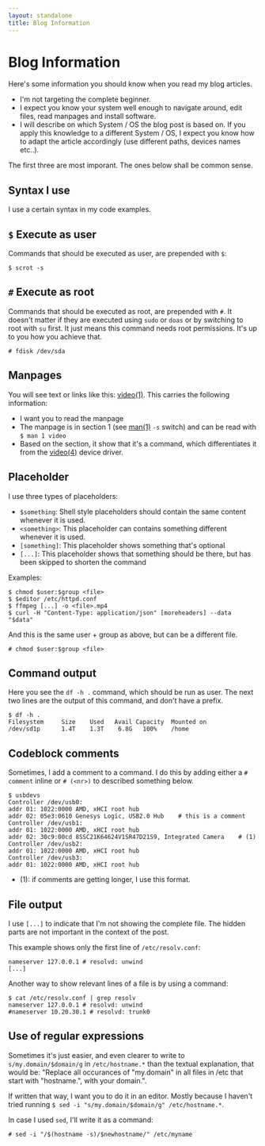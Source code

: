 ```yaml
---
layout: standalone
title: Blog Information
---
```


# Blog Information

Here's some information you should know when you read my blog articles.

- I'm not targeting the complete beginner.
- I expect you know your system well enough to navigate around, edit files, read manpages and install software.
- I will describe on which System / OS the blog post is based on. If you apply this knowledge to a different System / OS, I expect you know how to adapt the article accordingly (use different paths, devices names etc..).

The first three are most imporant. The ones below shall be common sense.

## Syntax I use

I use a certain syntax in my code examples.

## `$` Execute as user

Commands that should be executed as user, are prepended with `$`:

```
$ scrot -s 
```

## `#` Execute as root

Commands that should be executed as root, are prepended with `#`.
It doesn't matter if they are executed using `sudo` or `doas` or by switching to root with `su` first.
It just means this command needs root permissions. It's up to you how you achieve that.

```
# fdisk /dev/sda
```

## Manpages

You will see text or links like this: [video(1)](https://man.openbsd.org/video.1). This carries the following information:
- I want you to read the manpage
- The manpage is in section 1 (see [man(1)](https://man.openbsd.org/man.1) `-s` switch) and can be read with `$ man 1 video`
- Based on the section, it show that it's a command, which differentiates it from the [video(4)](https://man.openbsd.org/video.4) device driver.

## Placeholder

I use three types of placeholders:
- `$something`: Shell style placeholders should contain the same content whenever it is used.
- `<something>`: This placeholder can contains something different whenever it is used.
- `[something]`: This placeholder shows something that's optional
- `[...]`: This placeholder shows that something should be there, but has been skipped to shorten the command

Examples:
```
$ chmod $user:$group <file>
$ $editor /etc/httpd.conf
$ ffmpeg [...] -o <file>.mp4
$ curl -H "Content-Type: application/json" [moreheaders] --data "$data"
```

And this is the same user + group as above, but can be a different file.
```
# chmod $user:$group <file>
```

## Command output

Here you see the `df -h .` command, which should be run as user.
The next two lines are the output of this command, and don't have a prefix.

```
$ df -h .
Filesystem     Size    Used   Avail Capacity  Mounted on
/dev/sd1p      1.4T    1.3T    6.8G   100%    /home
```

## Codeblock comments

Sometimes, I add a comment to a command. I do this by adding either a `# comment` inline or `# (<nr>)` to described something below.

```
$ usbdevs
Controller /dev/usb0:
addr 01: 1022:0000 AMD, xHCI root hub
addr 02: 05e3:0610 Genesys Logic, USB2.0 Hub    # this is a comment
Controller /dev/usb1:
addr 01: 1022:0000 AMD, xHCI root hub
addr 02: 30c9:00cd 8SSC21K64624V1SR47D21S9, Integrated Camera    # (1)
Controller /dev/usb2:
addr 01: 1022:0000 AMD, xHCI root hub
Controller /dev/usb3:
addr 01: 1022:0000 AMD, xHCI root hub
```

- (1): if comments are getting longer, I use this format.

## File output

I use `[...]` to indicate that I'm not showing the complete file.
The hidden parts are not important in the context of the post.

This example shows only the first line of `/etc/resolv.conf`:
```
nameserver 127.0.0.1 # resolvd: unwind
[...]
```

Another way to show relevant lines of a file is by using a command:
```
$ cat /etc/resolv.conf | grep resolv
nameserver 127.0.0.1 # resolvd: unwind
#nameserver 10.20.30.1 # resolvd: trunk0
```

## Use of regular expressions

Sometimes it's just easier, and even clearer to write to `s/my.domain/$domain/g` in `/etc/hostname.*` than the textual explanation, that would be: "Replace all occurances of "my.domain" in all files in /etc that start with "hostname.", with your domain.".

If written that way, I want you to do it in an editor. Mostly because I haven't tried running `$ sed -i "s/my.domain/$domain/g" /etc/hostname.*`.

In case I used `sed`, I'll write it as a command:

```
# sed -i "/$(hostname -s)/$newhostname/" /etc/myname
```

